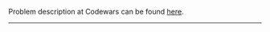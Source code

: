 Problem description at Codewars can be found
[here](https://www.codewars.com/kata/57a55c8b72292d057b000594/train/python).

-------------


